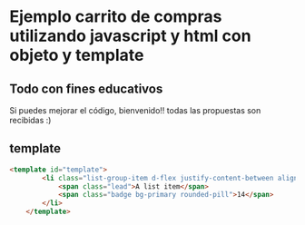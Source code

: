 # Ejemplo carrito de compras utilizando javascript y html con objeto y template

## Todo con fines educativos
Si puedes mejorar el código, bienvenido!! todas las propuestas son recibidas :)

## template
```html
<template id="template">
        <li class="list-group-item d-flex justify-content-between align-items-center">
            <span class="lead">A list item</span>
            <span class="badge bg-primary rounded-pill">14</span>
        </li>
    </template>
```